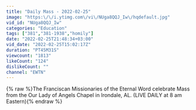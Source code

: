 ```yaml
---
title: "Daily Mass - 2022-02-25"
image: "https:\/\/i.ytimg.com\/vi\/NUga8QQJ_Iw\/hqdefault.jpg"
vid_id: "NUga8QQJ_Iw"
categories: "Education"
tags: ["381","381-1938","homily"]
date: "2022-02-25T21:48:34+03:00"
vid_date: "2022-02-25T15:02:17Z"
duration: "PT45M31S"
viewcount: "1813"
likeCount: "124"
dislikeCount: ""
channel: "EWTN"
---
```

{% raw %}The Franciscan Missionaries of the Eternal Word celebrate Mass from the Our Lady of Angels Chapel in Irondale, AL. (LIVE DAILY at 8 am Eastern){% endraw %}
